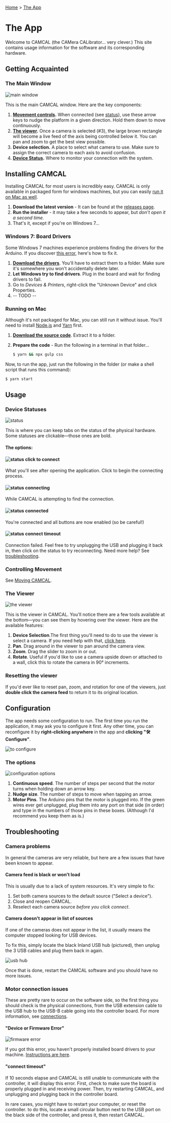[Home](./) > [The App](#)

# The App

Welcome to CAMCAL (the CAMera CALibrator... very clever.) This site contains usage information for the software and its corresponding hardware.

## Getting Acquainted

### The Main Window

![main window](img/lQ5eX5t.png)

This is the main CAMCAL window. Here are the key components:

1. **[Movement controls](#controlling-movement).** When connected (see [status](#device-statuses)), use these arrow keys to nudge the platform in a given direction. Hold them down to move continuously.
1. **[The viewer](#the-viewer).** Once a camera is selected (#3), the large brown rectangle will become a live feed of the axis being controlled below it. You can pan and zoom to get the best view possible.
1. **Device selection.** A place to select what camera to use. Make sure to assign the correct camera to each axis to avoid confusion.
1. **[Device Status](#device-statuses).** Where to monitor your connection with the system.

## Installing CAMCAL

Installing CAMCAL for most users is incredibly easy. CAMCAL is only available in packaged form for windows machines, but you can easily [run it on Mac as well](#running-on-mac).

1. **Download the latest version** - It can be found at the [releases page](https://github.com/hingobway/camcal/releases/latest).
1. **Run the installer** - it may take a few seconds to appear, but _don't open it a second time._
1. That's it, except if you're on Windows 7...

### Windows 7: Board Drivers

Some Windows 7 machines experience problems finding the drivers for the Arduino. If you discover [this error](#device-or-firmware-error), here's how to fix it.

1. **[Download the drivers](https://drive.google.com/uc?export=download&id=1doBQSsSMOr0zd_82Qdcecboti1V3o3QE)**. You'll have to extract them to a folder. Make sure it's somewhere you won't accidentally delete later.
1. **Let Windows try to find drivers**. Plug in the board and wait for finding drivers to fail.
1. Go to _Devices & Printers_, right-click the "Unknown Device" and click Properties.
1. -- TODO --

### Running on Mac

Although it's not packaged for Mac, you can still run it without issue. You'll need to install [Node.js](https://nodejs.org/en/download) and [Yarn](https://yarnpkg.com/en/docs/install) first.

1. **[Download the source code](https://github.com/hingobway/camcal/releases/latest)**. Extract it to a folder.
1. **Prepare the code** - Run the following in a terminal in that folder...

   ```sh
   $ yarn && npx gulp css
   ```

Now, to run the app, just run the following in the folder (or make a shell script that runs this command):

```sh
$ yarn start
```

## Usage

### Device Statuses

![status](img/pIQjlL4.png)

This is where you can keep tabs on the status of the physical hardware. Some statuses are clickable&mdash;those ones are bold.

#### The options:

#### ![status click to connect](img/0iDCY3F.png)

What you'll see after opening the application. Click to begin the connecting process.

#### ![status connecting](img/B9FYCLK.png)

While CAMCAL is attempting to find the connection.

#### ![status connected](img/V6Ph7SV.png)

You're connected and all buttons are now enabled (so be careful!)

#### ![status connect timeout](img/OSkpH0q.png)

Connection failed. Feel free to try unplugging the USB and plugging it back in, then click on the status to try reconnecting. Need more help? See [troubleshooting](#troubleshooting).

### Controlling Movement

See [Moving CAMCAL](using-camcal#moving-camcal).

### The Viewer

![the viewer](img/viewer.png)

This is the viewer in CAMCAL. You'll notice there are a few tools available at the bottom&mdash;you can see them by hovering over the viewer. Here are the available features:

1. **Device Selection**.The first thing you'll need to do to use the viewer is select a camera. If you need help with that, [click here](using-camcal#choosing-camera-sources).
1. **Pan**. Drag around in the viewer to pan around the camera view.
1. **Zoom**. Drag the slider to zoom in or out.
1. **Rotate**. Useful if you'd like to use a camera upside down or attached to a wall, click this to rotate the camera in 90&deg; increments.

### Resetting the viewer

If you'd ever like to reset pan, zoom, and rotation for one of the viewers, just **double click the camera feed** to return it to its original location.

## Configuration

The app needs some configuration to run. The first time you run the application, it may ask you to configure it first. Any other time, you can reconfigure it by **right-clicking anywhere** in the app and **clicking "🛠 Configure"**.

![to configure](img/UrJpJ7H.png)

### The options

![configuration options](img/config.png)

1. **Continuous speed**. The number of steps per second that the motor turns when holding down an arrow key.
1. **Nudge size**. The number of steps to move when tapping an arrow.
1. **Motor Pins**. The Arduino pins that the motor is plugged into. If the green wires ever get unplugged, plug them into any port on that side (in order) and type in the numbers of those pins in these boxes. (Although I'd recommend you keep them as is.)

## Troubleshooting

### Camera problems

In general the cameras are very reliable, but here are a few issues that have been known to appear.

#### Camera feed is black or won't load

This is usually due to a lack of system resources. It's very simple to fix:

1. Set both camera sources to the default source ("Select a device").
1. Close and reopen CAMCAL.
1. Reselect each camera source _before you click connect_.

#### Camera doesn't appear in list of sources

If one of the cameras does not appear in the list, it usually means the computer stopped looking for USB devices.

To fix this, simply locate the black Inland USB hub (pictured), then unplug the 3 USB cables and plug them back in again.

![usb hub](img/usb-hub.png)

Once that is done, restart the CAMCAL software and you should have no more issues.

### Motor connection issues

These are pretty rare to occur on the software side, so the first thing you should check is the physical connections, from the USB extension cable to the USB hub to the USB-B cable going into the controller board. For more information, see [connections](electronics#connections).

#### "Device or Firmware Error"

![firmware error](img/conn-error.png)

If you got this error, you haven't properly installed board drivers to your machine. [Instructions are here](#windows-7-board-drivers).

#### "connect timeout"

If 10 seconds elapse and CAMCAL is still unable to communicate with the controller, it will display this error. First, check to make sure the board is properly plugged in and receiving power. Then, try restarting CAMCAL, and unplugging and plugging back in the controller board.

In rare cases, you might have to restart your computer, or reset the controller. to do this, locate a small circular button next to the USB port on the black side of the controller, and press it, then restart CAMCAL.
